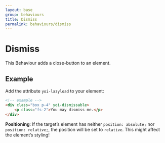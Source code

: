 ```yaml
---
layout: base
group: behaviours
title: Dismiss
permalink: behaviours/dismiss
---
```


# Dismiss

<p class="intro">This Behaviour adds a close-button to an element.</p>

## Example

Add the attribute `yoi-lazyload` to your element:

```html
<!-- example -->
<div class="box p-4" yoi-dismissable>
    <p class="fs-2">You may dismiss me.</p>
</div>
```

<p class="hint hint--negative"><b>Positioning</b>: If the target’s element has neither <code>position: absolute;</code> nor <code>position: relative;</code>, the position will be set to <code>relative</code>. This might affect the element’s styling!</p>